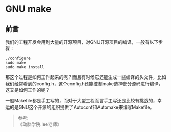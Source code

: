 # GNU make

## 前言
我们的工程开发会用到大量的开源项目，对GNU开源项目的编译，一般有以下步骤：
```
./configure
sudo make
sudo make install
```
那这个过程是如何工作起来的呢？而且有时候它还能生成一些编译的头文件，比如我们经常看到的config.h，这个config.h还能控制make选择部分源码进行编译，这又是如何工作的呢？

一般Makefile都是手工写的，而对于大型工程而言手工写还是比较有挑战的，幸运的是GNU这个开源的组织提供了Autoconf和Automake来编写Makefile。


> 参考:   
> 《动脑学院.lee老师》